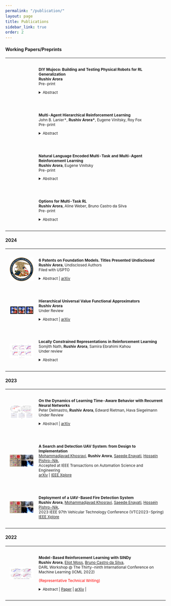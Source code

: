 ```yaml
---
permalink: "/publication/"
layout: page
title: Publications
sidebar_link: true
order: 2
---
```



<style>

table {
  margin-bottom: 1rem;
  width: 100%;
  font-size: 85%;
  border: 0px solid $border-color;
  border-collapse: collapse;
}

td,
th {
  padding:  1rem .25rem;
  border: 0px solid $border-color;
}

th {
  text-align: left;
}

tbody tr:nth-child(odd) td,
tbody tr:nth-child(odd) th {
  background-color: transparent;
}

paper {
 color: #;
 font-weight:bold;
}


</style>
#### Working Papers/Preprints

<table width="100%" align="center" border="0" cellspacing="0" cellpadding="20">

   <tr>
     <td width="20%"  valign="middle">
     </td>
     <td valign="top" width="80%">
          <p>
              <paper>DIY Mujoco: Building and Testing Physical Robots for RL Generalization</paper>
              <br>
              <b>Rushiv Arora</b>
              <br>
              Pre-print
              <br>
              <details>
                <summary>Abstract  </summary>            
                  <p class="message">
                  The Mujoco Environment is widely used in Reinforcement Learning as a measure of performance in Robotics domains. This is often a crude approximation of the generalization of performance to real-robots. We exploit the fact that these robots rely on small degrees-of-freedom to create physical robots using commonly available parts and processes that can be easily recreated by researchers who wish to test the generalization of their algorithms in the real-world. By doing so, we aim to increase access of robotic domains to researchers and bolster the claims of Sim2Real methods. We test our Mujoco robots by measuring generalization of policies learned via popular algorithms, namely Soft-Actor Critic and Proximal Policy Optimization, to the physical robot.
                  <br><br>
                  <b>Keywords</b>: Reinforcement Learning, Machine Learning, Robotics, Sim2Real
                  </p>
              </details>
          </p>  
     </td>
   </tr>

  <tr>
     <td width="20%"  valign="middle">
     </td>
     <td valign="top" width="80%">
          <p>
              <paper>Multi-Agent Hierarchical Reinforcement Learning</paper>
              <br>
              John B. Lanier*, <b>Rushiv Arora*</b>, Eugene Vinitsky, Roy Fox
              <br>
              Pre-print
              <br>
              <details>
                <summary>Abstract  </summary>            
                  <p class="message">
                  <br><br>
                  <b>Keywords</b>: Reinforcement Learning, Machine Learning
                  </p>
              </details>
          </p>  
     </td>
   </tr>

  <tr>
     <td width="20%"  valign="middle">
     </td>
     <td valign="top" width="80%">
          <p>
              <paper>Natural Language Encoded Multi-Task and Multi-Agent Reinforcement Learning</paper>
              <br>
              <b>Rushiv Arora</b>, Eugene Vinitsky
              <br>
              Pre-print
              <br>
              <details>
                <summary>Abstract  </summary>            
                  <p class="message">
                  <br><br>
                  <b>Keywords</b>: Reinforcement Learning, Machine Learning
                  </p>
              </details>
          </p>  
     </td>
   </tr>

   <tr>
     <td width="20%"  valign="middle">
     </td>
     <td valign="top" width="80%">
          <p>
              <paper>Options for Multi-Task RL</paper>
              <br>
              <b>Rushiv Arora</b>, Aline Weber, Bruno Castro da Silva
              <br>
              Pre-print
              <br>
              <details>
                <summary>Abstract  </summary>            
                  <p class="message">
                  <br><br>
                  <b>Keywords</b>: Hierarchical Reinforcement Learning, Machine Learning
                  </p>
              </details>
          </p>  
     </td>
   </tr>
  </table>

#### 2024

<table width="100%" align="center" border="0" cellspacing="0" cellpadding="20">

  <tr>
     <td width="20%"  valign="middle">
           <img src="/images/publications/uspto.png" alt="TFA" style="vertical-align:middle; width: 80%; margin:0px 10px; border-radius:0%"/>
     </td>
     <td valign="top" width="80%">
          <p>
              <paper>6 Patents on Foundation Models. Titles Presented Undisclosed</paper>
              <br>
              <b>Rushiv Arora</b>, Undisclosed Authors
              <br>
              Filed with USPTO
              <br>
              <details>
                <summary>Abstract  | <a href="https://arxiv.org/abs/2410.08997">arXiv</a> </summary>     
                  <p class="message">
                  <br><br>
                  <b>Keywords</b>: Generative AI, Foundation Models
                  </p>
              </details>
          </p>  
     </td>
   </tr>


  <tr>
     <td width="20%"  valign="middle">
           <img src="/images/publications/ICML2025HUVFA.png" alt="TFA" style="vertical-align:middle; width: 80%; margin:0px 10px; border-radius:0%"/>
     </td>
     <td valign="top" width="80%">
          <p>
              <paper>Hierarchical Universal Value Functional Approximators</paper>
              <br>
              <b>Rushiv Arora</b>
              <br>
              Under Review
              <br>
              <details>
                <summary>Abstract  | <a href="https://arxiv.org/abs/2410.08997">arXiv</a> </summary>     
                  <p class="message">
                  There have been key advancements to building universal approximators for multi-goal collections of reinforcement learning value functions---key elements in estimating long-term returns of states in a parameterized manner. We extend this to hierarchical reinforcement learning, using the options framework, by introducing hierarchical universal value function approximators (H-UVFAs). This allows us to leverage the added benefits of scaling, planning, and generalization expected in temporal abstraction settings. We develop supervised and reinforcement learning methods for learning embeddings of the states, goals, options, and actions in the two hierarchical value functions: Q(s, g, o; θ) and Q(s, g, o, a; θ). Finally we demonstrate generalization of the HUVFAs and show they outperform corresponding UVFAs.
                  <br><br>
                  <b>Keywords</b>: Reinforcement Learning, Universal Value Function Approximators, Hierarchical Reinforcement Learning
                  </p>
              </details>
          </p>  
     </td>
   </tr>

   <tr>
     <td width="20%"  valign="middle">
           <img src="/images/publications/ARXIV2025LCR.png" alt="TFA" style="vertical-align:middle; width: 80%; margin:0px 10px; border-radius:0%"/>
     </td>
     <td valign="top" width="80%">
          <p>
              <paper>Locally Constrained Representations in Reinforcement Learning</paper>
              <br>
              Somjith Nath, <b>Rushiv Arora</b>, Samira Ebrahimi Kahou
              <br>
              Under review
              <br>
              <details>
                <summary>Abstract  </summary>            
                  <p class="message">
                  The success of Reinforcement Learning (RL) heavily relies on the ability to learn robust representations from the observations of the environment. In most cases, the representations learned purely by the reinforcement learning loss can differ vastly across states depending on how the value functions change. However, the representations learned need not be very specific to the task at hand. Relying only on the Reinforcement Learning objective may yield representations that vary greatly across successive time steps. In addition, since the Reinforcement Learning loss has a changing target, the representations learned would depend on how good the current values/policies are. Thus, disentangling the representations from the main task would allow them to focus not only on the task-specific features but also the environment dynamics. To this end, we propose locally constrained representations, where an auxiliary loss forces the state representations to be predictable by the representations of the neighboring states. This encourages the representations to be driven not only by the value/policy learning but an additional loss that constrains the representations from over-fitting to the value loss. We evaluate the proposed method on several known benchmarks and observe strong performance. Especially in continuous control tasks, our experiments show a significant performance improvement.
                  <br><br>
                  <b>Keywords</b>: Reinforcement Learning, Machine Learning
                  </p>
              </details>
          </p>  
     </td>
   </tr>

  </table>

#### 2023

<table width="100%" align="center" border="0" cellspacing="0" cellpadding="20">
  <tr>
     <td width="20%"  valign="middle">
           <img src="/images/publications/TFA2022.png" alt="TFA" style="vertical-align:middle; width: 80%; margin:0px 10px; border-radius:0%"/>
     </td>
     <td valign="top" width="80%">
          <p>
              <paper>On the Dynamics of Learning Time-Aware Behavior with Recurrent Neural Networks</paper>
              <br>
              Peter Delmastro, <b>Rushiv Arora</b>, Edward Rietman, Hava Siegelmann
              <br>
              Under Review
              <br>
              <details>
                <summary>Abstract  | <a href="https://arxiv.org/abs/2306.07125">arXiv</a> </summary>            
                  <p class="message">
                  Recurrent Neural Networks (RNNs) have shown great success in modeling time-dependent patterns, but there is limited research on their learned representations of latent temporal features and the emergence of these representations during training. To address this gap, we use timed automata (TA) to introduce a family of tasks modeling behavior dependent on hidden temporal variables whose complexity is directly controllable. Building upon past studies from the perspective of dynamical systems, we train RNNs to emulate temporal flipflops, a new collection of TA that emphasizes the need for time-awareness over long-term memory. We find that these RNNs learn in phases - they quickly perfect any time-independent behavior, but they initially struggle to discover the hidden time-dependence. In the case of periodic "time-of-day" aware automata, we show that the RNNs learn to switch between periodic orbits that encode time modulo the period of the transition rules. We subsequently apply fixed point stability analysis to monitor changes in the RNN dynamics during training, and we observe that the learning phases are separated by a bifurcation from which the periodic behavior emerges. In this way, we demonstrate how dynamical systems theory can provide insights into not only the learned representations of these models, but also the dynamics of the learning process itself. We argue that this style of analysis may also be applicable to understanding training pathologies of recurrent architectures in contexts outside of time-awareness.
                  <br><br>
                  <b>Keywords</b>: Neural Networks/Deep Learning, Computational complexity, Learning from complex/structured data, Dynamical systems theory
                  </p>
              </details>
          </p>  
     </td>
   </tr>

   <tr>
      <td width="20%"  valign="middle">
             <img src="/images/publications/UAV2022TVT.png" alt="UAV" style="vertical-align:middle; width: 80%; margin:0px 10px; border-radius:0%"/>
      </td>
      <td valign="top" width="80%">
           <p>
               <paper>A Search and Detection UAV System: from Design to Implementation</paper>
               <br>
               <a href='/publications'>Mohammadjavad Khosravi</a>,
               <b>Rushiv Arora</b>,  
               <a href='https://scholar.google.com/citations?user=jO4Xj9oAAAAJ&hl=en'>Saeede Enayati</a>,
               <a href='https://scholar.google.com/citations?user=2OCQ9GkAAAAJ&hl=en'>Hossein Pishro-Nik</a>,
               <br>
              Accepted at IEEE Transactions on Automation Science and Engineering
             <br>
             <a href="https://arxiv.org/abs/2211.15866">arXiv</a> | <a href="https://ieeexplore.ieee.org/abstract/document/10522748">IEEE Xplore</a>
           </p>
      </td>
    </tr>

  <tr>
      <td width="20%"  valign="middle">
             <img src="/images/publications/UAV2022TVT.png" alt="UAV" style="vertical-align:middle; width: 80%; margin:0px 10px; border-radius:0%"/>
      </td>
      <td valign="top" width="80%">
           <p>
               <paper>Deployment of a UAV-Based Fire Detection System</paper>
               <br>
               <b>Rushiv Arora</b>, 
               <a href='/publications'>Mohammadjavad Khosravi</a>, 
               <a href='https://scholar.google.com/citations?user=jO4Xj9oAAAAJ&hl=en'>Saeede Enayati</a>,
               <a href='https://scholar.google.com/citations?user=2OCQ9GkAAAAJ&hl=en'>Hossein Pishro-Nik</a>,
               <br>
              2023 IEEE 97th Vehicular Technology Conference (VTC2023-Spring)
             <br>
             <a href="https://ieeexplore.ieee.org/abstract/document/10200883">IEEE Xplore</a>
           </p>  
      </td>
    </tr>

</table>


#### 2022

<table width="100%" align="center" border="0" cellspacing="0" cellpadding="20">

  <tr>
     <td width="20%"  valign="middle">
            <img src="/images/publications/DARL2022SINDy.png" alt="SINDy" style="vertical-align:middle; width: 80%; margin:0px 10px; border-radius:0%"/>
     </td>
     <td valign="top" width="80%">
          <p>
              <paper>Model-Based Reinforcement Learning with SINDy</paper>
              <br>
              <b>Rushiv Arora</b>,  
              <a href='https://people.cs.umass.edu/~moss/?_gl=1*sdbxyt*_ga*MTY0NTE1MTIxNS4xNTM2NTI5Mzg0*_ga_21RLS0L7EB*MTY1NzQzODA5MC4zNTIuMS4xNjU3NDM4MTMxLjA.&_ga=2.225631898.1219407999.1657438091-1645151215.1536529384'>Eliot Moss</a>,
              <a href='https://people.cs.umass.edu/~bsilva/'>Bruno Castro da Silva</a>,
              <br>
             DARL Workshop @ The Thirty-ninth International Conference on Machine Learning (ICML 2022)
             <br>
             <p style="color:red">(Representative Technical Writing)</p>
              <details>
                <summary>Abstract  | <a href="https://openreview.net/forum?id=3xBZY7LGorK&referrer=%5BAuthor%20Console%5D(%2Fgroup%3Fid%3DICML.cc%2F2022%2FWorkshop%2FDARL%2FAuthors%23your-submissions)">Paper</a> | <a href="https://arxiv.org/abs/2208.14501">arXiv</a> | </summary>            
                  <p class="message">
                  We draw on the latest advancements in the physics community to propose a novel method for discovering the governing non-linear dynamics of physical systems in reinforcement learning (RL).  We establish that this method is capable of discovering the underlying dynamics using significantly fewer trajectories (as little as one rollout with ≤ 30 time steps) than state of the art model learning algorithms.  Further, the technique learns a model that is accurate enough to induce near-optimal policies given significantly fewer trajectories than those required by model-free algorithms.  It brings the benefits of model-based RL without requiring a model to be developed in advance, for systems that have physics-based dynamics.
                  <br><br>
                  To establish the validity and applicability of this algorithm, we conduct experiments on four classic control tasks.  We found that an optimal policy trained on the discovered dynamics of the underlying system can generalize well.  Further, the learned policy performs well when deployed on the actual physical system, thus bridging the model to real system gap.  We further compare our method to state-of-the-art model-based and model-free approaches, and show that our method requires fewer trajectories sampled on the true physical system compared other methods.  Additionally, we explored approximate dynamics models and found that they also can perform well.
                  <br><br>
                  <b>Keywords</b>: model-based Reinforcement Learning, model learning, non-linear dynamical systems
                  </p>
              </details>
          </p>  
     </td>
   </tr>



</table>

